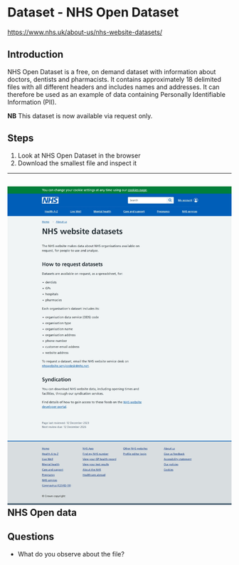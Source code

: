 # Dataset - NHS Open Dataset
https://www.nhs.uk/about-us/nhs-website-datasets/

## Introduction
NHS Open Dataset is a free, on demand dataset with information about doctors, dentists and pharmacists.  It contains approximately 18 delimited files with all different headers and includes names and addresses.  It can therefore be used as an example of data containing Personally Identifiable Information (PII).

**NB** This dataset is now available via request only.

## Steps

1. Look at NHS Open Dataset in the browser
2. Download the smallest file and inspect it
------
![NHS Open data](images/nhsopen.png)
**NHS Open data**
------

## Questions
- What do you observe about the file?
